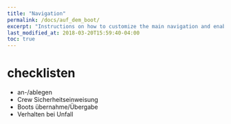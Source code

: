 ```yaml
---
title: "Navigation"
permalink: /docs/auf_dem_boot/
excerpt: "Instructions on how to customize the main navigation and enabling breadcrumb links."
last_modified_at: 2018-03-20T15:59:40-04:00
toc: true
---
```


# checklisten
- an-/ablegen
- Crew Sicherheitseinweisung
- Boots übernahme/Übergabe
- Verhalten bei Unfall